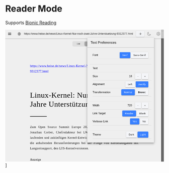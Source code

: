 # Reader Mode

Supports [Bionic Reading](https://bionic-reading.com/)

![Reader Mode](./reader.png)]

